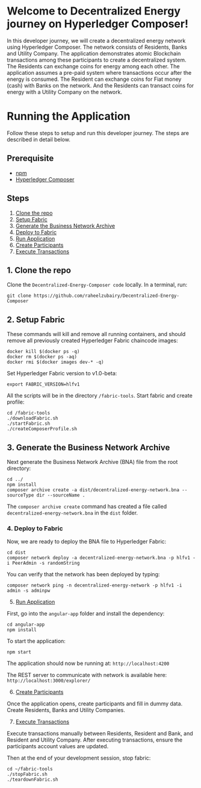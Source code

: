 # Welcome to Decentralized Energy journey on Hyperledger Composer!

In this developer journey, we will create a decentralized energy network using Hyperledger Composer.  The network consists of Residents, Banks and Utility Company. The application demonstrates atomic Blockchain transactions among these participants to create a decentralized system. The Residents can exchange coins for energy among each other.  The application assumes a pre-paid system where transactions occur after the energy is consumed.  The Resident can exchange coins for Fiat money (cash) with Banks on the network. And the Residents can transact coins for energy with a Utility Company on the network. 

# Running the Application
Follow these steps to setup and run this developer journey. The steps are described in detail below.

## Prerequisite
- [npm](https://www.npmjs.com/)
- [Hyperledger Composer](https://www.python.org/downloads/)


## Steps
1. [Clone the repo](#1-clone-the-repo)
2. [Setup Fabric](#2-setup-fabric)
3. [Generate the Business Network Archive](#3-generate-the-business-network-archive)
4. [Deploy to Fabric](#4-deploy-to-fabric)
5. [Run Application](#5-run-applications)
6. [Create Participants](#6-create-participants)
7. [Execute Transactions](#7-execute-transactions)

## 1. Clone the repo

Clone the `Decentralized-Energy-Composer code` locally. In a terminal, run:

`git clone https://github.com/raheelzubairy/Decentralized-Energy-Composer`

## 2. Setup Fabric

These commands will kill and remove all running containers, and should remove all previously created Hyperledger Fabric chaincode images:

```none
docker kill $(docker ps -q)
docker rm $(docker ps -aq)
docker rmi $(docker images dev-* -q)
```

Set Hyperledger Fabric version to v1.0-beta: 

`export FABRIC_VERSION=hlfv1`

All the scripts will be in the directory `/fabric-tools`.  Start fabric and create profile:

```
cd /fabric-tools
./downloadFabric.sh
./startFabric.sh
./createComposerProfile.sh
```


## 3. Generate the Business Network Archive

Next generate the Business Network Archive (BNA) file from the root directory:

```
cd ../
npm install
composer archive create -a dist/decentralized-energy-network.bna --sourceType dir --sourceName .
```

The `composer archive create` command has created a file called `decentralized-energy-network.bna` in the `dist` folder.


### 4. Deploy to Fabric

Now, we are ready to deploy the BNA file to Hyperledger Fabric:

```
cd dist
composer network deploy -a decentralized-energy-network.bna -p hlfv1 -i PeerAdmin -s randomString
```

You can verify that the network has been deployed by typing:

```
composer network ping -n decentralized-energy-network -p hlfv1 -i admin -s adminpw
```

5. [Run Application](#5-run-applications)

First, go into the `angular-app` folder and install the dependency:

```
cd angular-app
npm install
```

To start the application:
```
npm start
```

The application should now be running at:
`http://localhost:4200`

The REST server to communicate with network is available here:
`http://localhost:3000/explorer/`


6. [Create Participants](#6-create-participants)

Once the application opens, create participants and fill in dummy data.  Create Residents, Banks and Utility Companies.


7. [Execute Transactions](#7-execute-transactions)

Execute transactions manually between Residents, Resident and Bank, and Resident and Utility Company.  After executing transactions, ensure the participants account values are updated.

Then at the end of your development session, stop fabric:

```
cd ~/fabric-tools
./stopFabric.sh
./teardownFabric.sh
```
